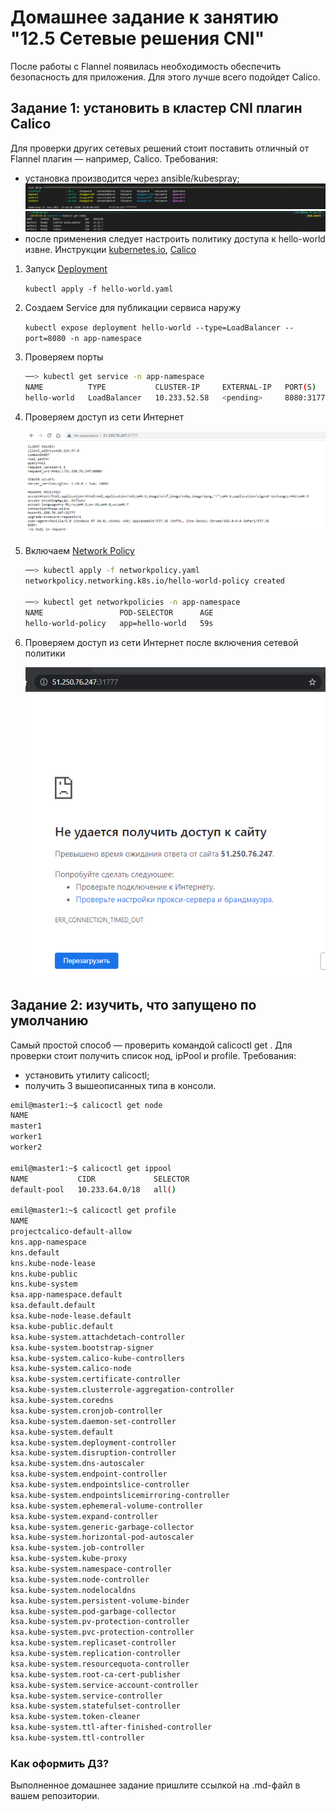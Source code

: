 # Домашнее задание к занятию "12.5 Сетевые решения CNI"
После работы с Flannel появилась необходимость обеспечить безопасность для приложения. Для этого лучше всего подойдет Calico.
## Задание 1: установить в кластер CNI плагин Calico
Для проверки других сетевых решений стоит поставить отличный от Flannel плагин — например, Calico. Требования: 
* установка производится через ansible/kubespray;
![Cluster](./screenshots/cluster.png)
![Nodes](./screenshots/get_nodes.png)
* после применения следует настроить политику доступа к hello-world извне. Инструкции [kubernetes.io](https://kubernetes.io/docs/concepts/services-networking/network-policies/), [Calico](https://docs.projectcalico.org/about/about-network-policy)

1. Запуск [Deployment](hello-world.yaml)

    `kubectl apply -f hello-world.yaml`

1. Создаем Service для публикации сервиса наружу

    `kubectl expose deployment hello-world --type=LoadBalancer --port=8080 -n app-namespace`

1. Проверяем порты
    ```bash
    ──> kubectl get service -n app-namespace
    NAME          TYPE           CLUSTER-IP     EXTERNAL-IP   PORT(S)          AGE
    hello-world   LoadBalancer   10.233.52.58   <pending>     8080:31777/TCP   19s
    ```
1. Проверяем доступ из сети Интернет

    ![No network policy check](./screenshots/check_1.png)

1. Включаем [Network Policy](networkpolicy.yaml)
    ```bash
    ──> kubectl apply -f networkpolicy.yaml                                         
    networkpolicy.networking.k8s.io/hello-world-policy created

    ──> kubectl get networkpolicies -n app-namespace
    NAME                 POD-SELECTOR      AGE
    hello-world-policy   app=hello-world   59s
    ```

1. Проверяем доступ из сети Интернет после включения сетевой политики

    ![network policy check](./screenshots/check_2.png)


## Задание 2: изучить, что запущено по умолчанию
Самый простой способ — проверить командой calicoctl get <type>. Для проверки стоит получить список нод, ipPool и profile.
Требования: 
* установить утилиту calicoctl;
* получить 3 вышеописанных типа в консоли.

```bash
emil@master1:~$ calicoctl get node
NAME      
master1   
worker1   
worker2   

emil@master1:~$ calicoctl get ippool
NAME           CIDR             SELECTOR   
default-pool   10.233.64.0/18   all()      

emil@master1:~$ calicoctl get profile
NAME                                                 
projectcalico-default-allow                          
kns.app-namespace                                    
kns.default                                          
kns.kube-node-lease                                  
kns.kube-public                                      
kns.kube-system                                      
ksa.app-namespace.default                            
ksa.default.default                                  
ksa.kube-node-lease.default                          
ksa.kube-public.default                              
ksa.kube-system.attachdetach-controller              
ksa.kube-system.bootstrap-signer                     
ksa.kube-system.calico-kube-controllers              
ksa.kube-system.calico-node                          
ksa.kube-system.certificate-controller               
ksa.kube-system.clusterrole-aggregation-controller   
ksa.kube-system.coredns                              
ksa.kube-system.cronjob-controller                   
ksa.kube-system.daemon-set-controller                
ksa.kube-system.default                              
ksa.kube-system.deployment-controller                
ksa.kube-system.disruption-controller                
ksa.kube-system.dns-autoscaler                       
ksa.kube-system.endpoint-controller                  
ksa.kube-system.endpointslice-controller             
ksa.kube-system.endpointslicemirroring-controller    
ksa.kube-system.ephemeral-volume-controller          
ksa.kube-system.expand-controller                    
ksa.kube-system.generic-garbage-collector            
ksa.kube-system.horizontal-pod-autoscaler            
ksa.kube-system.job-controller                       
ksa.kube-system.kube-proxy                           
ksa.kube-system.namespace-controller                 
ksa.kube-system.node-controller                      
ksa.kube-system.nodelocaldns                         
ksa.kube-system.persistent-volume-binder             
ksa.kube-system.pod-garbage-collector                
ksa.kube-system.pv-protection-controller             
ksa.kube-system.pvc-protection-controller            
ksa.kube-system.replicaset-controller                
ksa.kube-system.replication-controller               
ksa.kube-system.resourcequota-controller             
ksa.kube-system.root-ca-cert-publisher               
ksa.kube-system.service-account-controller           
ksa.kube-system.service-controller                   
ksa.kube-system.statefulset-controller               
ksa.kube-system.token-cleaner                        
ksa.kube-system.ttl-after-finished-controller        
ksa.kube-system.ttl-controller             

```



### Как оформить ДЗ?

Выполненное домашнее задание пришлите ссылкой на .md-файл в вашем репозитории.
